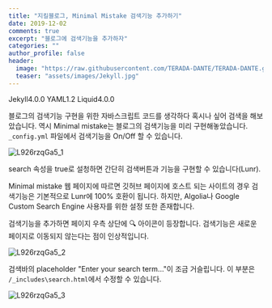 ```yaml
---
title: "지킬블로그, Minimal Mistake 검색기능 추가하기"
date: 2019-12-02
comments: true
excerpt: "블로그에 검색기능을 추가하자"
categories: ""
author_profile: false
header:
  image: "https://raw.githubusercontent.com/TERADA-DANTE/TERADA-DANTE.github.io/master/_images/post/Jekyll/3GuM2Rz2dX.jpg"
  teaser: "assets/images/Jekyll.jpg"
---
```

<!-- POST ID: L926rzqGa5 -->
<!--Language Button HTML -->
<span><a class="Jekyll"><i class="fab fa-github"></i> Jekyll</a><a class="JekyllVer">4.0.0</a></span>  <span><a class="YAML"><i class="fab fa-yammer"></i> YAML</a><a class="YAMLVer">1.2</a></span>  <span><a class="Liquid"><i class="fas fa-flask"></i> Liquid</a><a class="LiquidVer">4.0.0</a></span>
<!--Language Button HTML -->
<!-- Main content-->

블로그의 검색기능 구현을 위한 자바스크립트 코드를 생각하다 혹시나 싶어 검색을 해보았습니다. 역시 Minimal mistake는 블로그의 검색기능을 미리 구현해놓았습니다.  `_config.yml` 파일에서 검색기능을 On/Off 할 수 있습니다.

![L926rzqGa5_1](/assets/images/post/Jekyll/L926rzqGa5_1.png)

search 속성을 true로 설청하면 간단히 검색버튼과 기능을 구현할 수 있습니다(Lunr). 

Minimal mistake 웹 페이지에 따르면 깃허브 페이지에 호스트 되는 사이트의 경우 검색기능은 기본적으로 Lunr에 100% 호환이 됩니다. 하지만, Algolia나 Google Custom Search Engine 사용자를 위한 설정 또한 존재합니다.

검색기능을 추가하면 페이지 우측 상단에 🔍 아이콘이 등장합니다. 검색기능은 새로운 페이지로 이동되지 않는다는 점이 인상적입니다.

![L926rzqGa5_2](/assets/images/post/Jekyll/L926rzqGa5_2.png)

검색바의 placeholder "Enter your search term..."이 조금 거슬립니다. 이 부분은 `/_includes\search.html`에서 수정할 수 있습니다.

![L926rzqGa5_3](/assets/images/post/Jekyll/L926rzqGa5_3.png)
<!-- Main content-->

<!-- Javascript -->

<!-- Javascript -->

<!-- CSS -->

<!-- CSS -->
